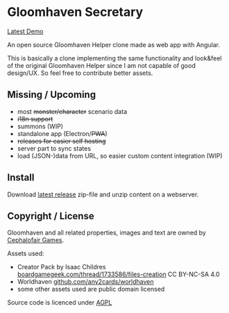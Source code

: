 # Gloomhaven Secretary

[Latest Demo](https://lurkars.github.io/gloomhavensecretary/)

An open source Gloomhaven Helper clone made as web app with Angular.

This is basically a clone implementing the same functionality and look&feel of the original Gloomhaven Helper since I am not capable of good design/UX. So feel free to contribute better assets.

## Missing / Upcoming

- most ~~monster\/character~~ scenario data
- ~~i18n support~~
- summons (WIP)
- standalone app (Electron\/~~PWA~~)
- ~~releases for easier self hosting~~
- server part to sync states
- load (JSON-)data from URL, so easier custom content integration (WIP)


## Install

Download [latest release](https://github.com/Lurkars/gloomhavensecretary/releases/latest) zip-file and unzip content on a webserver.

## Copyright / License

Gloomhaven and all related properties, images and text are owned by [Cephalofair Games](https://cephalofair.com).

Assets used:
- Creator Pack by Isaac Childres [boardgamegeek.com/thread/1733586/files-creation](https://boardgamegeek.com/thread/1733586/files-creation) CC BY-NC-SA 4.0
- Worldhaven [github.com/any2cards/worldhaven](https://github.com/any2cards/worldhaven)
- some other assets used are public domain licensed

Source code is licenced under [AGPL](/LICENSE)

